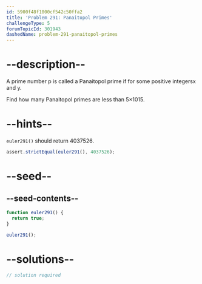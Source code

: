 ```yaml
---
id: 5900f48f1000cf542c50ffa2
title: 'Problem 291: Panaitopol Primes'
challengeType: 5
forumTopicId: 301943
dashedName: problem-291-panaitopol-primes
---
```


# --description--

A prime number p is called a Panaitopol prime if for some positive integersx and y.

Find how many Panaitopol primes are less than 5×1015.

# --hints--

`euler291()` should return 4037526.

```js
assert.strictEqual(euler291(), 4037526);
```

# --seed--

## --seed-contents--

```js
function euler291() {
  return true;
}

euler291();
```

# --solutions--

```js
// solution required
```
